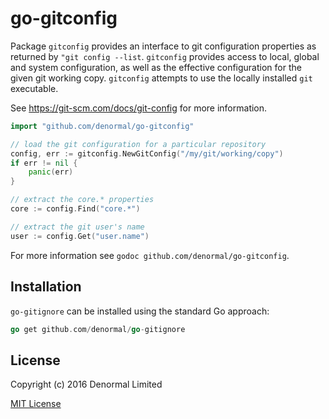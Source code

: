 # go-gitconfig

Package `gitconfig` provides an interface to git configuration properties
as returned by `"git config --list`. `gitconfig` provides access to local,
global and system configuration, as well as the effective configuration
for the given git working copy. `gitconfig` attempts to use the locally
installed `git` executable.

See https://git-scm.com/docs/git-config for more information.

```go
import "github.com/denormal/go-gitconfig"

// load the git configuration for a particular repository
config, err := gitconfig.NewGitConfig("/my/git/working/copy")
if err != nil {
    panic(err)
}

// extract the core.* properties
core := config.Find("core.*")

// extract the git user's name
user := config.Get("user.name")
```

For more information see `godoc github.com/denormal/go-gitconfig`.

## Installation

`go-gitignore` can be installed using the standard Go approach:

```go
go get github.com/denormal/go-gitignore
```

## License

Copyright (c) 2016 Denormal Limited

[MIT License](LICENSE)
